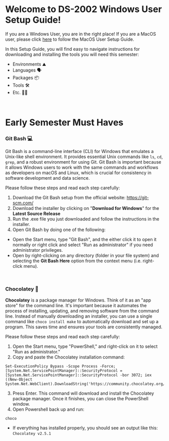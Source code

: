 # Welcome to DS-2002 Windows User Setup Guide!

If you are a Windows User, you are in the right place! If you are a MacOS user, please click [here](https://github.com/austin-t-rivera/DS-2002-F25/blob/main/Setup/macOS_Users.md) to follow the MacOS User Setup Guide.

In this Setup Guide, you will find easy to navigate instructions for downloading and installing the tools you will need this semester:
- Environments ⛰️
- Languages 🗣️
- Packages 📦
- Tools 🛠️
- Etc. 🤷‍♀️

<br>

# Early Semester Must Haves

### Git Bash 💻
Git Bash is a command-line interface (CLI) for Windows that emulates a Unix-like shell environment. It provides essential Unix commands like `ls`, `cd`, `grep`, and a robust environment for using Git. Git Bash is important because it allows Windows users to work with the same commands and workflows as developers on macOS and Linux, which is crucial for consistency in software development and data science.

Please follow these steps and read each step carefully:
1. Download the Git Bash setup from the official website: https://git-scm.com/
2. Download the installer by clicking on "**Download for Windows**" for the **Latest Source Release**
3. Run the .exe file you just downloaded and follow the instructions in the installer.​
4. Open Git Bash by doing one of the following:
  - Open the Start menu, type "Git Bash", and the either click it to open it normally or right click and select "Run as administrator" if you need administrator privileges.
  - Open by right-clicking on any directory (folder in your file system) and selecting the **Git Bash Here** option from the context menu (i.e. right-click menu).

<br>

### Chocolatey 🍫
**Chocolatey** is a package manager for Windows. Think of it as an "app store" for the command line. It's important because it automates the process of installing, updating, and removing software from the command line. Instead of manually downloading an installer, you can use a single command like `choco install make` to automatically download and set up a program. This saves time and ensures your tools are consistently managed.

Please follow these steps and read each step carefully:
1. Open the Start menu, type "PowerShell," and right-click on it to select "Run as administrator."
2. Copy and paste the Chocolatey installation command:
```
Set-ExecutionPolicy Bypass -Scope Process -Force; [System.Net.ServicePointManager]::SecurityProtocol = [System.Net.ServicePointManager]::SecurityProtocol -bor 3072; iex ((New-Object System.Net.WebClient).DownloadString('https://community.chocolatey.org/install.ps1'))
```
3. Press Enter. This command will download and install the Chocolatey package manager. Once it finishes, you can close the PowerShell window.
4. Open Powershell back up and run:
```
choco
```
  - If everything has installed properly, you should see an output like this: `Chocolatey v2.5.1`
